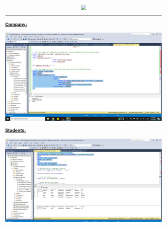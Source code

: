 <p align="center"><img width="500" src="https://www.itprotoday.com/sites/itprotoday.com/files/styles/article_featured_retina/public/uploads/2017/07/microsoft-sql-server595x3350_0.jpg?itok=1dsuI4TA"></p>

---

#### [Company:](https://github.com/ankur715/SQL/tree/master/mssql/giraffe)
<p><img src="https://github.com/ankur715/SQL/blob/master/mssql/giraffe/company_query.png"></p>


#### [Students:](https://github.com/ankur715/SQL/tree/master/mssql/students)
<p><img src="https://github.com/ankur715/SQL/blob/master/mssql/students/images/query.JPG"></p>
